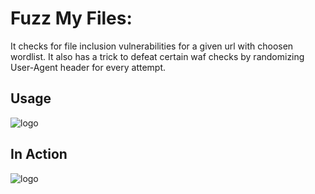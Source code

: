 # Fuzz My Files:
It checks for file inclusion vulnerabilities for a given url with choosen wordlist. It also has a trick to defeat certain waf checks by randomizing User-Agent header for every attempt.

## Usage
![logo](https://github.com/MrR3boot/HackTheBox/blob/master/File%20Inclusion/usage.png)


## In Action
![logo](https://github.com/MrR3boot/HackTheBox/blob/master/File%20Inclusion/action.png)
